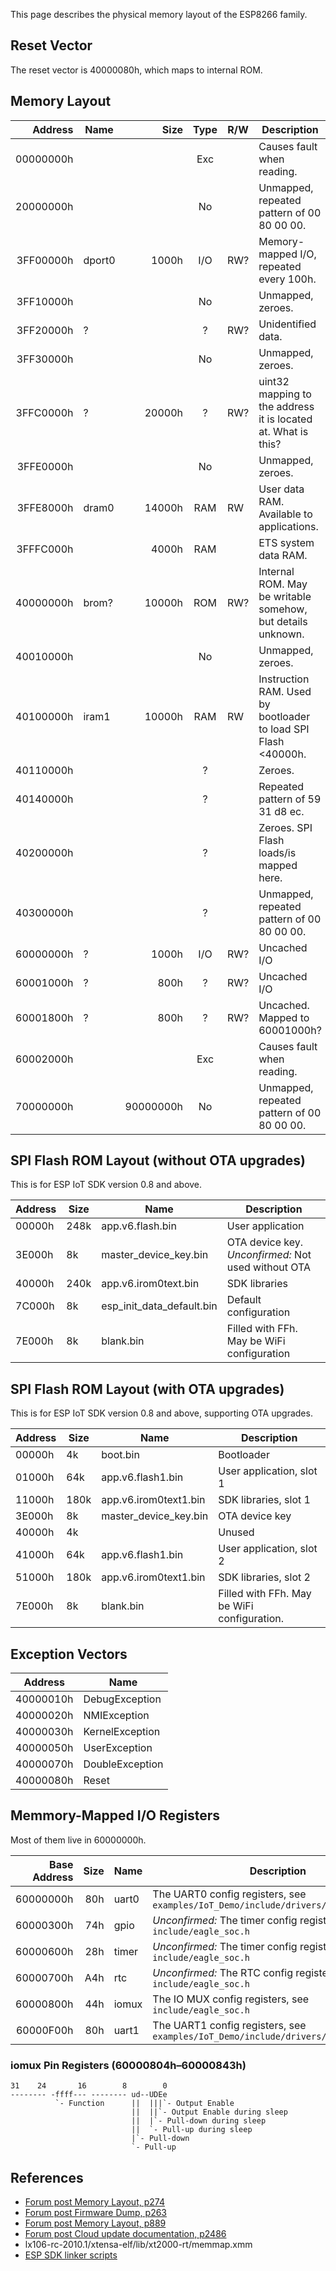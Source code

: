 This page describes the physical memory layout of the ESP8266 family.

Reset Vector
------------
The reset vector is 40000080h, which maps to internal ROM.

Memory Layout
-------------
|  Address  |  Name  |    Size    | Type | R/W | Description |
| ---------:| ------ | ----------:|:----:| --- | ----------- |
| 00000000h |        |            | Exc  |     | Causes fault when reading.
| 20000000h |        |            | No   |     | Unmapped, repeated pattern of 00 80 00 00.
| 3FF00000h | dport0 |      1000h | I/O  | RW? | Memory-mapped I/O, repeated every 100h.
| 3FF10000h |        |            | No   |     | Unmapped, zeroes.
| 3FF20000h | ?      |            | ?    | RW? | Unidentified data.
| 3FF30000h |        |            | No   |     | Unmapped, zeroes.
| 3FFC0000h | ?      |     20000h | ?    | RW? | uint32 mapping to the address it is located at. What is this?
| 3FFE0000h |        |            | No   |     | Unmapped, zeroes.
| 3FFE8000h | dram0  |     14000h | RAM  | RW  | User data RAM. Available to applications.
| 3FFFC000h |        |      4000h | RAM  |     | ETS system data RAM.
| 40000000h | brom?  |     10000h | ROM  | RW? | Internal ROM. May be writable somehow, but details unknown.
| 40010000h |        |            | No   |     | Unmapped, zeroes.
| 40100000h | iram1  |     10000h | RAM  | RW  | Instruction RAM. Used by bootloader to load SPI Flash <40000h.
| 40110000h |        |            | ?    |     | Zeroes.
| 40140000h |        |            | ?    |     | Repeated pattern of 59 31 d8 ec.
| 40200000h |        |            | ?    |     | Zeroes. SPI Flash loads/is mapped here.
| 40300000h |        |            | ?    |     | Unmapped, repeated pattern of 00 80 00 00.
| 60000000h | ?      |      1000h | I/O  | RW? | Uncached I/O
| 60001000h | ?      |       800h | ?    | RW? | Uncached I/O
| 60001800h | ?      |       800h | ?    | RW? | Uncached. Mapped to 60001000h?
| 60002000h |        |            | Exc  |     | Causes fault when reading.
| 70000000h |        |  90000000h | No   |     | Unmapped, repeated pattern of 00 80 00 00.

SPI Flash ROM Layout (without OTA upgrades)
-------------------------------------------
This is for ESP IoT SDK version 0.8 and above.

| Address | Size |           Name            |      Description      |
| ------- | ---- | ------------------------- | --------------------- |
|  00000h | 248k | app.v6.flash.bin          | User application
|  3E000h | 8k   | master_device_key.bin     | OTA device key. *Unconfirmed:* Not used without OTA
|  40000h | 240k | app.v6.irom0text.bin      | SDK libraries
|  7C000h | 8k   | esp_init_data_default.bin | Default configuration
|  7E000h | 8k   | blank.bin                 | Filled with FFh. May be WiFi configuration

SPI Flash ROM Layout (with OTA upgrades)
----------------------------------------
This is for ESP IoT SDK version 0.8 and above, supporting OTA upgrades.

| Address | Size |         Name          |       Description        |
| ------- | ---- | --------------------- | ------------------------ |
|  00000h | 4k   | boot.bin              | Bootloader               |
|  01000h | 64k  | app.v6.flash1.bin     | User application, slot 1 |
|  11000h | 180k | app.v6.irom0text1.bin | SDK libraries, slot 1    |
|  3E000h | 8k   | master_device_key.bin | OTA device key           |
|  40000h | 4k   |                       | Unused                   |
|  41000h | 64k  | app.v6.flash1.bin     | User application, slot 2 |
|  51000h | 180k | app.v6.irom0text1.bin | SDK libraries, slot 2    |
|  7E000h | 8k   | blank.bin             | Filled with FFh. May be WiFi configuration. |

Exception Vectors
-----------------
|  Address  |      Name       |
| --------- | --------------- |
| 40000010h | DebugException  |
| 40000020h | NMIException    |
| 40000030h | KernelException |
| 40000050h | UserException   |
| 40000070h | DoubleException |
| 40000080h | Reset           |

Memmory-Mapped I/O Registers
----------------------------
Most of them live in 60000000h.

| Base Address | Size | Name  | Description
| ------------:| ----:| ----- | ---------------
|    60000000h |  80h | uart0 | The UART0 config registers, see `examples/IoT_Demo/include/drivers/uart_register.h`
|    60000300h |  74h | gpio  | *Unconfirmed:* The timer config registers, see `include/eagle_soc.h`
|    60000600h |  28h | timer | *Unconfirmed:* The timer config registers, see `include/eagle_soc.h`
|    60000700h |  A4h | rtc   | *Unconfirmed:* The RTC config registers, see `include/eagle_soc.h`
|    60000800h |  44h | iomux | The IO MUX config registers, see `include/eagle_soc.h`
|    60000F00h |  80h | uart1 | The UART1 config registers, see `examples/IoT_Demo/include/drivers/uart_register.h`

### iomux Pin Registers (60000804h&ndash;60000843h)

```
31    24       16        8        0
-------- -ffff--- -------- ud--UDEe
          `- Function      ||  |||`- Output Enable
                           ||  ||`- Output Enable during sleep
                           ||  |`- Pull-down during sleep
                           ||  `- Pull-up during sleep
                           |`- Pull-down
                           `- Pull-up
```

References
----------
- [Forum post Memory Layout, p274](http://www.esp8266.com/viewtopic.php?f=5&t=9&start=30#p274)
- [Forum post Firmware Dump, p263](http://www.esp8266.com/viewtopic.php?f=6&t=39&start=10#p263)
- [Forum post Memory Layout, p889](http://www.esp8266.com/viewtopic.php?f=5&t=9&start=50#p889)
- [Forum post Cloud update documentation, p2486](http://www.esp8266.com/viewtopic.php?f=5&t=454#p2486)
- lx106-rc-2010.1/xtensa-elf/lib/xt2000-rt/memmap.xmm
- [ESP SDK linker scripts](https://github.com/metalheart/esp8266/tree/master/ld)
